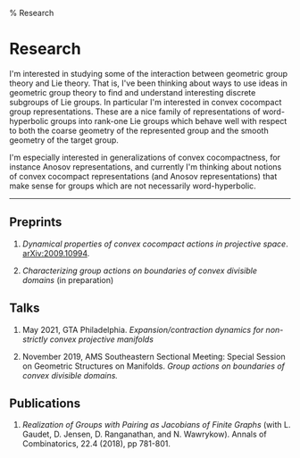 % Research

Research
==========

I'm interested in studying some of the interaction between geometric group theory and Lie theory. That is, I've been thinking about ways to use ideas in geometric group theory to find and understand interesting discrete subgroups of Lie groups. In particular I'm interested in convex cocompact group representations. These are a nice family of representations of word-hyperbolic groups into rank-one Lie groups which behave well with respect to both the coarse geometry of the represented group and the smooth geometry of the target group.

I'm especially interested in generalizations of convex cocompactness, for instance Anosov representations, and currently I'm thinking about notions of convex cocompact representations (and Anosov representations) that make sense for groups which are not necessarily word-hyperbolic.

************************************

## Preprints

1. *Dynamical properties of convex cocompact actions in projective space*. [arXiv:2009.10994](https://arxiv.org/abs/2009.10994).

2. *Characterizing group actions on boundaries of convex divisible domains* (in preparation)

## Talks

1. May 2021, GTA Philadelphia.
*Expansion/contraction dynamics for non-strictly convex projective manifolds*

2. November 2019, AMS Southeastern Sectional Meeting: Special Session on Geometric Structures on Manifolds.
*Group actions on boundaries of convex divisible domains.*

## Publications

1. *Realization of Groups with Pairing as Jacobians of Finite Graphs* (with L. Gaudet, D. Jensen, D. Ranganathan,
and N. Wawrykow). Annals of Combinatorics, 22.4 (2018), pp 781-801.